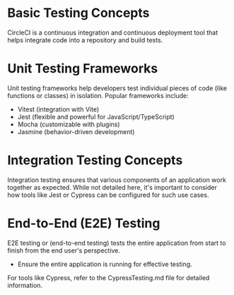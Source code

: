 # Basic Testing Concepts

<span class="emphasis">CircleCI</span> is a <span class="emphasis">continuous integration</span> and <span class="emphasis">continuous deployment</span> tool that helps <span class="emphasis">integrate</span> code into a <span class="emphasis">repository</span> and <span class="emphasis">build</span> tests.

# Unit Testing Frameworks

Unit testing frameworks help developers test individual pieces of code (like functions or classes) in isolation. Popular frameworks include:

- <span class="emphasis">Vitest</span> (integration with Vite)
- Jest (flexible and powerful for JavaScript/TypeScript)
- Mocha (customizable with plugins)
- Jasmine (behavior-driven development)

# Integration Testing Concepts

Integration testing ensures that various components of an application work together as expected. While not detailed here, it's important to consider how tools like Jest or Cypress can be configured for such use cases.

# End-to-End (E2E) Testing

E2E testing or (end-to-end testing) tests the entire application from start to finish from the end user's perspective.

- Ensure the entire application is running for effective testing.

For tools like Cypress, refer to the <span class="emphasis">CypressTesting.md</span> file for detailed information.
